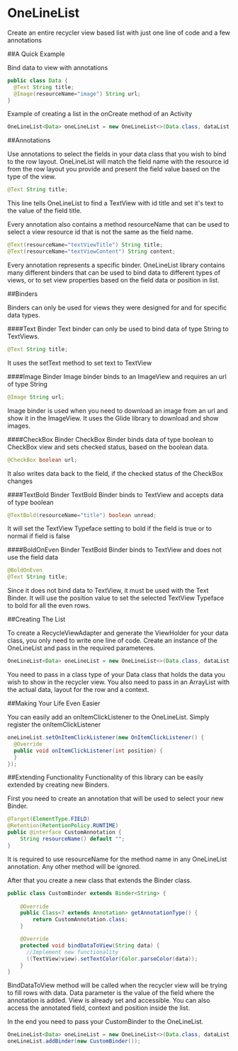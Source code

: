 OneLineList
========
Create an entire recycler view based list with just one line of code and a few annotations

##A Quick Example

Bind data to view with annotations

```java
public class Data {
  @Text String title;
  @Image(resourceName="image") String url;
}
```

Example of creating a list in the onCreate method of an Activity

```java
OneLineList<Data> oneLineList = new OneLineList<>(Data.class, dataList, recyclerView, R.layout.row, this);
```

##Annotations

Use annotations to select the fields in your data class that you wish to bind 
to the row layout. OneLineList will match the field name with the resource id 
from the row layout you provide and present the field value based on the type of
the view.

```java
@Text String title;
```

This line tells OneLineList to find a TextView with id title and set it's text to the
value of the field title.

Every annotation also contains a method resourceName that can be used to select 
a view resource id that is not the same as the field name. 

```java
@Text(resourceName="textViewTitle") String title;
@Text(resourceName="textViewContent") String content;
```

Every annotation represents a specific binder. OneLineList library contains many 
different binders that can be used to bind data to different types of views, or 
to set view properties based on the field data or position in list.

##Binders

Binders can only be used for views they were designed for and for specific data types. 

####Text Binder
Text binder can only be used to bind data of type String to TextViews.

```java
@Text String title;
```

It uses the setText method to set text to TextView


####Image Binder
Image binder binds to an ImageView and requires an url of type String

```java
@Image String url;
```

Image binder is used when you need to download an image from an url and show it in the ImageView.
It uses the Glide library to download and show images.


####CheckBox Binder
CheckBox Binder binds data of type boolean to CheckBox view and sets checked status, 
based on the boolean data.

```java
@CheckBox boolean url;
```

It also writes data back to the field, if the checked status of the CheckBox changes

####TextBold Binder
TextBold Binder binds to TextView and accepts data of type boolean 

```java
@TextBold(resourceName="title") boolean unread;
```

It will set the TextView Typeface setting to bold if the field is true or to normal if field is false

####BoldOnEven Binder
TextBold Binder binds to TextView and does not use the field data 

```java
@BoldOnEven
@Text String title;
```

Since it does not bind data to TextView, it must be used with the Text Binder. It will use the position
value to set the selected TextView Typeface to bold for all the even rows.

##Creating The List

To create a RecycleViewAdapter and generate the ViewHolder for your data class, you only need to write one line of code.
Create an instance of the OneLineList and pass in the required parameteres. 

```java
OneLineList<Data> oneLineList = new OneLineList<>(Data.class, dataList, recyclerView, R.layout.row, this);
```

You need to pass in a class type of your Data class that holds the data you wish to show in the recycler view.
You also need to pass in an ArrayList with the actual data, layout for the row and a context.

##Making Your Life Even Easier

You can easily add an onItemClickListener to the OneLineList. Simply register the onItemClickListener
```java
oneLineList.setOnItemClickListener(new OnItemClickListener() {
  @Override
  public void onItemClickListener(int position) {
  }
});
```


##Extending Functionality
Functionality of this library can be easily extended by creating new Binders. 

First you need to create an annotation that will be used to select your new Binder.

```java
@Target(ElementType.FIELD)
@Retention(RetentionPolicy.RUNTIME)
public @interface CustomAnnotation {
    String resourceName() default "";
}
```

It is required to use resourceName for the method name in any OneLineList annotation. Any other method 
will be ignored.

After that you create a new class that extends the Binder class.

```java
public class CustomBinder extends Binder<String> {
    
    @Override
    public Class<? extends Annotation> getAnnotationType() {
        return CustomAnnotation.class;
    }

    @Override
    protected void bindDataToView(String data) {
      //Implement new functionality
      ((TextView)view).setTextColor(Color.parseColor(data));
    }
}
```
BindDataToView method will be called when the recycler view will be trying to fill rows with data. Data parameter
is the value of the field where the annotation is added. View is already set and accessible. You can also access
the annotated field, context and position inside the list.

In the end you need to pass your CustomBinder to the OneLineList.

```java
OneLineList<Data> oneLineList = new OneLineList<>(Data.class, dataList, recyclerView, R.layout.row, this);
oneLineList.addBinder(new CustomBinder());
```


